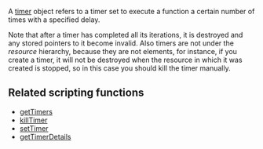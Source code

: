 A [timer](/docs/timer.md "wikilink") object refers to a timer set to execute a function a certain number of times with a specified delay.

Note that after a timer has completed all its iterations, it is destroyed and any stored pointers to it become invalid. Also timers are not under the *resource* hierarchy, because they are not elements, for instance, if you create a timer, it will not be destroyed when the resource in which it was created is stopped, so in this case you should kill the timer manually.

Related scripting functions
---------------------------

-   [getTimers](/docs/gettimers.md "wikilink")
-   [killTimer](/docs/killtimer.md "wikilink")
-   [setTimer](/docs/settimer.md "wikilink")
-   [getTimerDetails](/docs/gettimerdetails.md "wikilink")

